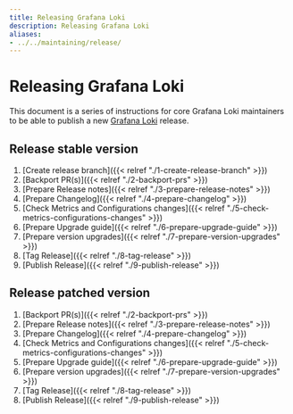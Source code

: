 ```yaml
---
title: Releasing Grafana Loki
description: Releasing Grafana Loki
aliases:
- ../../maintaining/release/
---
```

# Releasing Grafana Loki

This document is a series of instructions for core Grafana Loki maintainers to be able
to publish a new [Grafana Loki](https://github.com/grafana/loki) release.

## Release stable version

1. [Create release branch]({{< relref "./1-create-release-branch" >}})
1. [Backport PR(s)]({{< relref "./2-backport-prs" >}})
1. [Prepare Release notes]({{< relref "./3-prepare-release-notes" >}})
1. [Prepare Changelog]({{< relref "./4-prepare-changelog" >}})
1. [Check Metrics and Configurations changes]({{< relref "./5-check-metrics-configurations-changes" >}})
1. [Prepare Upgrade guide]({{< relref "./6-prepare-upgrade-guide" >}})
1. [Prepare version upgrades]({{< relref "./7-prepare-version-upgrades" >}})
1. [Tag Release]({{< relref "./8-tag-release" >}})
1. [Publish Release]({{< relref "./9-publish-release" >}})

## Release patched version

1. [Backport PR(s)]({{< relref "./2-backport-prs" >}})
1. [Prepare Release notes]({{< relref "./3-prepare-release-notes" >}})
1. [Prepare Changelog]({{< relref "./4-prepare-changelog" >}})
1. [Check Metrics and Configurations changes]({{< relref "./5-check-metrics-configurations-changes" >}})
1. [Prepare Upgrade guide]({{< relref "./6-prepare-upgrade-guide" >}})
1. [Prepare version upgrades]({{< relref "./7-prepare-version-upgrades" >}})
1. [Tag Release]({{< relref "./8-tag-release" >}})
1. [Publish Release]({{< relref "./9-publish-release" >}})
